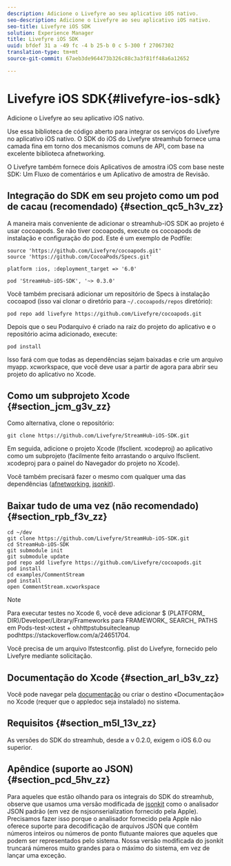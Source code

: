 ```yaml
---
description: Adicione o Livefyre ao seu aplicativo iOS nativo.
seo-description: Adicione o Livefyre ao seu aplicativo iOS nativo.
seo-title: Livefyre iOS SDK
solution: Experience Manager
title: Livefyre iOS SDK
uuid: bfdef 31 a -49 fc -4 b 25-b 0 c 5-300 f 27067302
translation-type: tm+mt
source-git-commit: 67aeb3de964473b326c88c3a3f81ff48a6a12652

---
```



# Livefyre iOS SDK{#livefyre-ios-sdk}

Adicione o Livefyre ao seu aplicativo iOS nativo.

Use essa biblioteca de código aberto para integrar os serviços do Livefyre no aplicativo iOS nativo. O SDK do iOS do Livefyre streamhub fornece uma camada fina em torno dos mecanismos comuns de API, com base na excelente biblioteca afnetworking.

O Livefyre também fornece dois Aplicativos de amostra iOS com base neste SDK: Um Fluxo de comentários e um Aplicativo de amostra de Revisão.

## Integração do SDK em seu projeto como um pod de cacau (recomendado) {#section_qc5_h3v_zz}

A maneira mais conveniente de adicionar o streamhub-iOS SDK ao projeto é usar cocoapods. Se não tiver cocoapods, execute os cocoapods de instalação e configuração do pod. Este é um exemplo de Podfile:

```
source 'https://github.com/Livefyre/cocoapods.git' 
source 'https://github.com/CocoaPods/Specs.git' 
  
platform :ios, :deployment_target => '6.0' 
  
pod 'StreamHub-iOS-SDK', '~> 0.3.0'
```

Você também precisará adicionar um repositório de Specs à instalação cocoapod (isso vai clonar o diretório para `~/.cocoapods/repos` diretório):

```
pod repo add livefyre https://github.com/Livefyre/cocoapods.git
```

Depois que o seu Podarquivo é criado na raiz do projeto do aplicativo e o repositório acima adicionado, execute:

```
pod install
```

Isso fará com que todas as dependências sejam baixadas e crie um arquivo myapp. xcworkspace, que você deve usar a partir de agora para abrir seu projeto do aplicativo no Xcode.

## Como um subprojeto Xcode {#section_jcm_g3v_zz}

Como alternativa, clone o repositório:

```
git clone https://github.com/Livefyre/StreamHub-iOS-SDK.git 
```

Em seguida, adicione o projeto Xcode (lfsclient. xcodeproj) ao aplicativo como um subprojeto (facilmente feito arrastando o arquivo lfsclient. xcodeproj para o painel do Navegador do projeto no Xcode).

Você também precisará fazer o mesmo com qualquer uma das dependências ([afnetworking](https://github.com/AFNetworking/AFNetworking), [jsonkit](https://github.com/escherba/JSONKit)).

## Baixar tudo de uma vez (não recomendado) {#section_rpb_f3v_zz}

```
cd ~/dev 
git clone https://github.com/Livefyre/StreamHub-iOS-SDK.git 
cd StreamHub-iOS-SDK 
git submodule init 
git submodule update 
pod repo add livefyre https://github.com/Livefyre/cocoapods.git 
pod install 
cd examples/CommentStream 
pod install 
open CommentStream.xcworkspace
```

>[!NOTE]
>
>Para executar testes no Xcode 6, você deve adicionar $ (PLATFORM_ DIR)/Developer/Library/Frameworks para FRAMEWORK_ SEARCH_ PATHS em Pods-test-xctest + ohhttpstubsuitecleanup podhttps://stackoverflow.com/a/24651704[](https://stackoverflow.com/a/24651704).

Você precisa de um arquivo lfstestconfig. plist do Livefyre, fornecido pelo Livefyre mediante solicitação.

## Documentação do Xcode {#section_arl_b3v_zz}

Você pode navegar pela [documentação](https://livefyre.github.com/StreamHub-iOS-SDK/) ou criar o destino «Documentação» no Xcode (requer que o appledoc seja instalado) no sistema.

## Requisitos {#section_m5l_13v_zz}

As versões do SDK do streamhub, desde a v 0.2.0, exigem o iOS 6.0 ou superior.

## Apêndice (suporte ao JSON) {#section_pcd_5hv_zz}

Para aqueles que estão olhando para os integrais do SDK do streamhub, observe que usamos uma versão modificada de [jsonkit](https://github.com/escherba/JSONKit) como o analisador JSON padrão (em vez de nsjsonserialization fornecido pela Apple). Precisamos fazer isso porque o analisador fornecido pela Apple não oferece suporte para decodificação de arquivos JSON que contêm números inteiros ou números de ponto flutuante maiores que aqueles que podem ser representados pelo sistema. Nossa versão modificada do jsonkit truncará números muito grandes para o máximo do sistema, em vez de lançar uma exceção.
